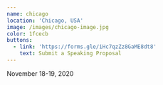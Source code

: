 ```yaml
---
name: chicago
location: 'Chicago, USA'
image: /images/chicago-image.jpg
color: 1fcecb 
buttons:
  - link: 'https://forms.gle/iHc7qzZz8GaME8dt8'
    text: Submit a Speaking Proposal
---
```

November 18-19, 2020
